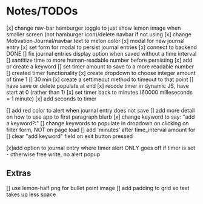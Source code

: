 # Notes/TODOs

[x] change nav-bar hamburger toggle to just show lemon image when smaller screen (not hamburger icon)/delete navbar if not using
[x] change Motivation Journal/navbar text to melon color
[x] modal for new journal entry
[x] set form for modal to persist journal entries
  [x] connect to backend DONE
  [] fix journal entries display option when saved without a time interval
  [] santitize time to more human-readable number before persisting
  [x] add or create a keyword
  [] set timer amount to save to a more readable number
[] created timer functionality
  [x] create dropdown to choose integer amount of time 1 [] 30 min
  [x] create a settimeout method to timeout to that point
  [] have save or delete populate at end
  [x] recode timer in dynamic JS, have start at 0 (rather than 1)
  [x] set timer back to minutes (60000 milleseconds = 1 minute)
  [x] add seconds to timer

[] add red color to alert when journal entry does not save
[] add more detail on how to use app to first paragraph blurb
[x] change keyword to say: "add a keyword?:"
[] change keywords to populate in dropdown on clicking on filter form, NOT on page load
[] add 'minutes' after time_interval amount for
[] clear "add keyword" field on exit button pressed

[x]add option to journal entry where timer alert ONLY goes off if timer is set - otherwise free write, no alert popup


## Extras
[] use lemon-half png for bullet point image
[] add padding to grid so text takes up less space
